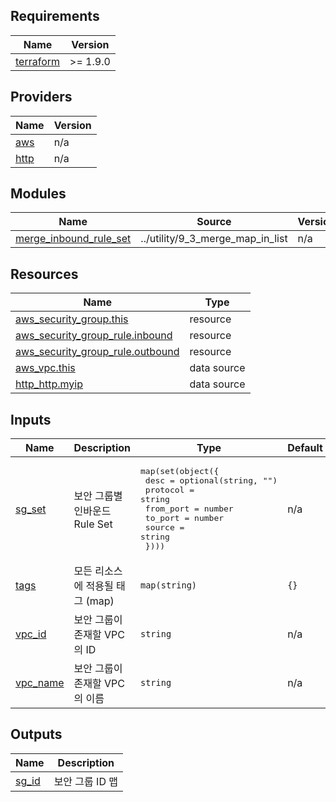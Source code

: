 <!-- BEGIN_TF_DOCS -->
## Requirements

| Name | Version |
|------|---------|
| <a name="requirement_terraform"></a> [terraform](#requirement\_terraform) | >= 1.9.0 |

## Providers

| Name | Version |
|------|---------|
| <a name="provider_aws"></a> [aws](#provider\_aws) | n/a |
| <a name="provider_http"></a> [http](#provider\_http) | n/a |

## Modules

| Name | Source | Version |
|------|--------|---------|
| <a name="module_merge_inbound_rule_set"></a> [merge\_inbound\_rule\_set](#module\_merge\_inbound\_rule\_set) | ../utility/9_3_merge_map_in_list | n/a |

## Resources

| Name | Type |
|------|------|
| [aws_security_group.this](https://registry.terraform.io/providers/hashicorp/aws/latest/docs/resources/security_group) | resource |
| [aws_security_group_rule.inbound](https://registry.terraform.io/providers/hashicorp/aws/latest/docs/resources/security_group_rule) | resource |
| [aws_security_group_rule.outbound](https://registry.terraform.io/providers/hashicorp/aws/latest/docs/resources/security_group_rule) | resource |
| [aws_vpc.this](https://registry.terraform.io/providers/hashicorp/aws/latest/docs/data-sources/vpc) | data source |
| [http_http.myip](https://registry.terraform.io/providers/hashicorp/http/latest/docs/data-sources/http) | data source |

## Inputs

| Name | Description | Type | Default | Required |
|------|-------------|------|---------|:--------:|
| <a name="input_sg_set"></a> [sg\_set](#input\_sg\_set) | 보안 그룹별 인바운드 Rule Set | <pre>map(set(object({<br>    desc      = optional(string, "")<br>    protocol  = string<br>    from_port = number<br>    to_port   = number<br>    source    = string<br>  })))</pre> | n/a | yes |
| <a name="input_tags"></a> [tags](#input\_tags) | 모든 리소스에 적용될 태그 (map) | `map(string)` | `{}` | no |
| <a name="input_vpc_id"></a> [vpc\_id](#input\_vpc\_id) | 보안 그룹이 존재할 VPC의 ID | `string` | n/a | yes |
| <a name="input_vpc_name"></a> [vpc\_name](#input\_vpc\_name) | 보안 그룹이 존재할 VPC의 이름 | `string` | n/a | yes |

## Outputs

| Name | Description |
|------|-------------|
| <a name="output_sg_id"></a> [sg\_id](#output\_sg\_id) | 보안 그룹 ID 맵 |
<!-- END_TF_DOCS -->
